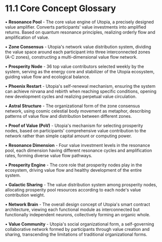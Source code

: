 # 11.1 Core Concept Glossary

• **Resonance Pool** - The core value engine of Utopia, a precisely designed value amplifier. Converts participants' value investments into amplified returns. Based on quantum resonance principles, realizing orderly flow and amplification of value.

• **Zone Consensus** - Utopia's network value distribution system, dividing the value space around each participant into three interconnected zones (A-C zones), constructing a multi-dimensional value flow network.

• **Prosperity Node** - 36 top value contributors selected weekly by the system, serving as the energy core and stabilizer of the Utopia ecosystem, guiding value flow and ecological balance.

• **Phoenix Restart** - Utopia's self-renewal mechanism, ensuring the system can achieve nirvana and rebirth when reaching specific conditions, opening new development cycles and realizing perpetual value circulation.

• **Astral Structure** - The organizational form of the zone consensus network, using cosmic celestial body movement as metaphor, describing patterns of value flow and distribution between different zones.

• **Proof of Value (PoV)** - Utopia's mechanism for selecting prosperity nodes, based on participants' comprehensive value contribution to the network rather than simple capital amount or computing power.

• **Resonance Dimension** - Four value investment levels in the resonance pool, each dimension having different resonance cycles and amplification rates, forming diverse value flow pathways.

• **Prosperity Engine** - The core role that prosperity nodes play in the ecosystem, driving value flow and healthy development of the entire system.

• **Galactic Sharing** - The value distribution system among prosperity nodes, allocating prosperity pool resources according to each node's value contribution weight.

• **Network Brain** - The overall design concept of Utopia's smart contract architecture, viewing each functional module as interconnected but functionally independent neurons, collectively forming an organic whole.

• **Value Community** - Utopia's social organizational form, a self-governing collaborative network formed by participants through value creation and sharing, transcending the limitations of traditional organizational forms.